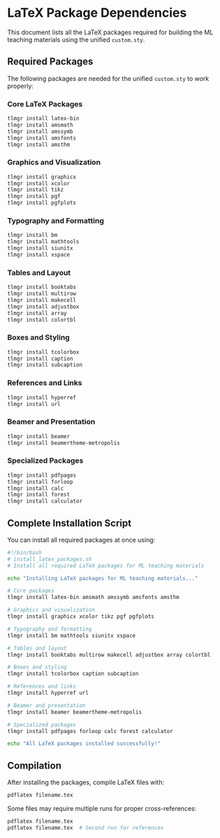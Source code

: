 # LaTeX Package Dependencies

This document lists all the LaTeX packages required for building the ML teaching materials using the unified `custom.sty`.

## Required Packages

The following packages are needed for the unified `custom.sty` to work properly:

### Core LaTeX Packages
```bash
tlmgr install latex-bin
tlmgr install amsmath
tlmgr install amssymb
tlmgr install amsfonts
tlmgr install amsthm
```

### Graphics and Visualization
```bash
tlmgr install graphicx
tlmgr install xcolor
tlmgr install tikz
tlmgr install pgf
tlmgr install pgfplots
```

### Typography and Formatting
```bash
tlmgr install bm
tlmgr install mathtools
tlmgr install siunitx
tlmgr install xspace
```

### Tables and Layout
```bash
tlmgr install booktabs
tlmgr install multirow
tlmgr install makecell
tlmgr install adjustbox
tlmgr install array
tlmgr install colortbl
```

### Boxes and Styling
```bash
tlmgr install tcolorbox
tlmgr install caption
tlmgr install subcaption
```

### References and Links
```bash
tlmgr install hyperref
tlmgr install url
```

### Beamer and Presentation
```bash
tlmgr install beamer
tlmgr install beamertheme-metropolis
```

### Specialized Packages
```bash
tlmgr install pdfpages
tlmgr install forloop
tlmgr install calc
tlmgr install forest
tlmgr install calculator
```

## Complete Installation Script

You can install all required packages at once using:

```bash
#!/bin/bash
# install_latex_packages.sh
# Install all required LaTeX packages for ML teaching materials

echo "Installing LaTeX packages for ML teaching materials..."

# Core packages
tlmgr install latex-bin amsmath amssymb amsfonts amsthm

# Graphics and visualization
tlmgr install graphicx xcolor tikz pgf pgfplots

# Typography and formatting
tlmgr install bm mathtools siunitx xspace

# Tables and layout
tlmgr install booktabs multirow makecell adjustbox array colortbl

# Boxes and styling
tlmgr install tcolorbox caption subcaption

# References and links
tlmgr install hyperref url

# Beamer and presentation
tlmgr install beamer beamertheme-metropolis

# Specialized packages
tlmgr install pdfpages forloop calc forest calculator

echo "All LaTeX packages installed successfully!"
```

## Compilation

After installing the packages, compile LaTeX files with:

```bash
pdflatex filename.tex
```

Some files may require multiple runs for proper cross-references:

```bash
pdflatex filename.tex
pdflatex filename.tex  # Second run for references
```